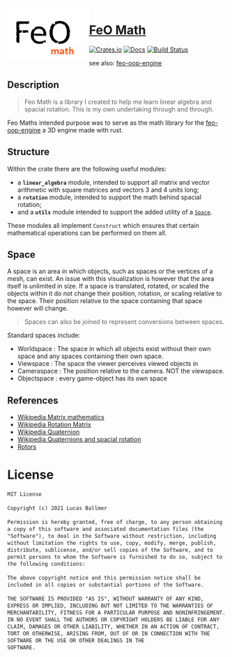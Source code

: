 <img align="left" alt="" src="./img/feo-math-logo.png" height="125" />

# [FeO Math](https://github.com/littleTitan/feo-math) <!-- (https://feo-math.rs) -->

[![Crates.io](https://img.shields.io/crates/v/feo-math.svg)](https://crates.io/crates/feo-math)
[![Docs](https://docs.rs/feo-math/badge.svg)](https://docs.rs/feo-math)
[![Build Status](https://github.com/littleTitan/feo-math/workflows/Rust/badge.svg)](https://github.com/littleTitan/feo-math/actions?query=workflow%3ARust)

see also: [feo-oop-engine](https://github.com/littleTitan/feo-oop-engine)

## Description

> Feo Math is a library I created to help me learn linear algebra and spacial rotation. This is my own undertaking through and through.

Feo Maths intended purpose was to serve as the math library for the [feo-oop-engine](https://github.com/littleTitan/feo-oop-engine) a 3D engine made with rust.

## Structure
Within the crate there are the following useful modules:
+ a **`linear_algebra`** module, intended to support all matrix and vector arithmetic with square matrices and vectors 3 and 4 units long;
+ a **`rotation`** module, intended to support the math behind spacial rotation;
+ and a **`utils`** module intended to support the added utility of a [`Space`](##Space).

These modules all implement `Construct` which ensures that certain mathematical operations can be performed on them all.

## Space
A space is an area in which objects, such as spaces or the vertices of a mesh, can exist. An issue with this visualization is however that the area itself is unlimited in size. If a space is translated, rotated, or scaled the objects within it do not change their position, rotation, or scaling relative to the space. Their position relative to the space containing that space however will change. 

> Spaces can also be joined to represent conversions between spaces.

Standard spaces include:
 + Worldspace : The space in which all objects exist without their own space and any spaces containing their own space.
 + Viewspace : The space the viewer perceives viewed objects in
 + Cameraspace : The position relative to the camera. NOT the viewspace.
 + Objectspace : every game-object has its own space


## References
+ [Wikipedia Matrix mathematics](https://en.wikipedia.org/wiki/Matrix_(mathematics))
+ [Wikipedia Rotation Matrix](https://en.wikipedia.org/wiki/Rotation_matrix)
+ [Wikipedia Quaternion](https://en.wikipedia.org/wiki/Quaternion)
+ [Wikipedia Quaternions and spacial rotation](https://en.wikipedia.org/wiki/Quaternions_and_spatial_rotation)
+ [Rotors](https://marctenbosch.com/quaternions/) <!-- the irony -->

# License 
```LICENSE
MIT License

Copyright (c) 2021 Lucas Ballmer

Permission is hereby granted, free of charge, to any person obtaining a copy of this software and associated documentation files (the "Software"), to deal in the Software without restriction, including without limitation the rights to use, copy, modify, merge, publish, distribute, sublicense, and/or sell copies of the Software, and to permit persons to whom the Software is furnished to do so, subject to the following conditions:

The above copyright notice and this permission notice shall be included in all copies or substantial portions of the Software.

THE SOFTWARE IS PROVIDED "AS IS", WITHOUT WARRANTY OF ANY KIND, EXPRESS OR IMPLIED, INCLUDING BUT NOT LIMITED TO THE WARRANTIES OF MERCHANTABILITY, FITNESS FOR A PARTICULAR PURPOSE AND NONINFRINGEMENT. IN NO EVENT SHALL THE AUTHORS OR COPYRIGHT HOLDERS BE LIABLE FOR ANY CLAIM, DAMAGES OR OTHER LIABILITY, WHETHER IN AN ACTION OF CONTRACT, TORT OR OTHERWISE, ARISING FROM, OUT OF OR IN CONNECTION WITH THE SOFTWARE OR THE USE OR OTHER DEALINGS IN THE
SOFTWARE.
```